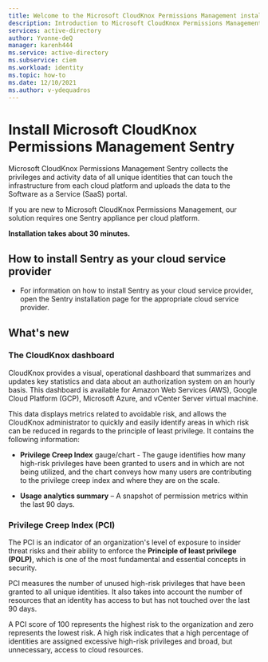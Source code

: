 ```yaml
---
title: Welcome to the Microsoft CloudKnox Permissions Management installation
description: Introduction to Microsoft CloudKnox Permissions Management installation.
services: active-directory
author: Yvonne-deQ
manager: karenh444
ms.service: active-directory
ms.subservice: ciem
ms.workload: identity
ms.topic: how-to
ms.date: 12/10/2021
ms.author: v-ydequadros
---
```


# Install Microsoft CloudKnox Permissions Management Sentry 

Microsoft CloudKnox Permissions Management Sentry collects the privileges and activity data of all unique identities that can touch the infrastructure from each cloud platform and uploads the data to the Software as a Service (SaaS) portal.

If you are new to Microsoft CloudKnox Permissions Management, our solution requires one Sentry appliance per cloud platform.

 **Installation takes about 30 minutes.**

## How to install Sentry as your cloud service provider

- For information on how to install Sentry as your cloud service provider, open the Sentry installation page for the appropriate cloud service provider.

<!---
    <p>
    <a class="md-button sentry-install-button md-button-spacing aws-sentry-install-button" href="sentry-install-aws/">
        <span class="sentry-install-button__wrapper">
            <span>AWS</span>
        </span>
        </a>
    </p><p>
        <a class="md-button sentry-install-button md-button-spacing azure-sentry-install-button" href="sentry-install-azure/">
        <span class="sentry-install-button__wrapper">
            <span>Azure</span>
        </span>
        </a>
    </p><p>
        <a class="md-button sentry-install-button md-button-spacing gcp-sentry-install-button" href="sentry-install-gcp/">
        <span class="sentry-install-button__wrapper">
            <span>GCP</span>
        </span>
        </a>
    </p><p>
        <a class="md-button sentry-install-button vcenter-sentry-install-button" href="sentry-install-vcenter/">
        <span class="sentry-install-button__wrapper">
            <span>vCenter</span>
        </span>
        </a>
    </p>

    <div class="hr hr-spacing"></div>
--->
## What's new

### The CloudKnox dashboard

CloudKnox provides a visual, operational dashboard that summarizes and
updates key statistics and data about an authorization system on an hourly basis. This dashboard is available for Amazon Web Services (AWS), Google Cloud Platform (GCP), Microsoft Azure, and vCenter Server virtual machine.  

This data displays metrics related to avoidable risk, and allows the CloudKnox administrator to quickly and easily identify areas in which risk can be reduced in regards to the principle of least privilege. It contains the following information:

- **Privilege Creep Index** gauge/chart - The gauge identifies how many high-risk privileges have been granted to users and in which are not being utilized, and the chart conveys how many users are contributing to the privilege creep index and where they are on the scale.

- **Usage analytics summary** – A snapshot of permission metrics within the last 90 days.

### Privilege Creep Index (PCI)

The PCI is an indicator of an organization's level of exposure to insider threat risks and their ability to enforce the **Principle of least privilege (POLP)**, which is one of the most fundamental and essential concepts in security.  

PCI measures the number of unused high-risk privileges that have been granted to all unique identities. It also takes into account the number of resources that an identity has access to but has not touched over the last 90 days.   

A PCI score of 100 represents the highest risk to the organization and zero represents the lowest risk. A high risk indicates that a high percentage of identities are assigned excessive high-risk privileges and broad, but unnecessary, access to cloud resources.

<!---## Next steps--->